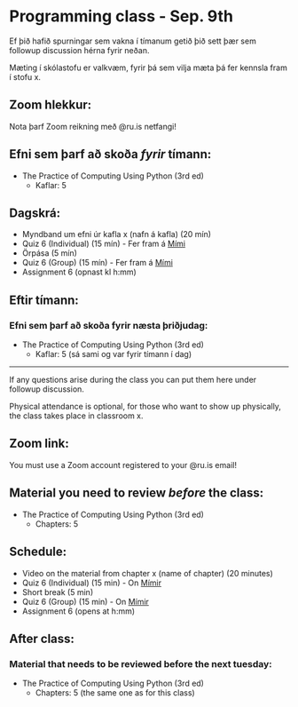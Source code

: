 # Programming class - Sep. 9th
Ef þið hafið spurningar sem vakna í tímanum getið þið sett þær sem followup discussion hérna fyrir neðan.

Mæting í skólastofu er valkvæm, fyrir þá sem vilja mæta þá fer kennsla fram í stofu x.

## Zoom hlekkur: 

Nota þarf Zoom reikning með @ru.is netfangi!

## Efni sem þarf að skoða ***fyrir*** tímann:

- The Practice of Computing Using Python (3rd ed)
    - Kaflar: 5

## Dagskrá:

- Myndband um efni úr kafla x (nafn á kafla) (20 mín)
- Quiz 6 (Individual) (15 mín) - Fer fram á [Mími](https://class.mimir.io/courses/ea6d4c19-bd9e-450e-acd9-370af0b5da0f)
- Örpása (5 mín)
- Quiz 6 (Group) (15 mín) - Fer fram á [Mími](https://class.mimir.io/courses/ea6d4c19-bd9e-450e-acd9-370af0b5da0f)
- Assignment 6 (opnast kl h:mm)

## Eftir tímann:

### Efni sem þarf að skoða fyrir næsta þriðjudag:

- The Practice of Computing Using Python (3rd ed)
    - Kaflar: 5 (sá sami og var fyrir tímann í dag)

---

If any questions arise during the class you can put them here under followup discussion.

Physical attendance is optional, for those who want to show up physically, the class takes place in classroom x.

## Zoom link:

You must use a Zoom account registered to your @ru.is email!

## Material you need to review ***before*** the class:

- The Practice of Computing Using Python (3rd ed)
    - Chapters: 5

## Schedule:

- Video on the material from chapter x (name of chapter) (20 minutes)
- Quiz 6 (Individual) (15 min) - On [Mímir](https://class.mimir.io/courses/ea6d4c19-bd9e-450e-acd9-370af0b5da0f)
- Short break (5 min)
- Quiz 6 (Group) (15 min) - On [Mímir](https://class.mimir.io/courses/ea6d4c19-bd9e-450e-acd9-370af0b5da0f)
- Assignment 6 (opens at h:mm)

## After class:

### Material that needs to be reviewed before the next tuesday:

- The Practice of Computing Using Python (3rd ed)
    - Chapters: 5 (the same one as for this class)
